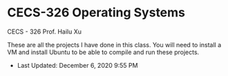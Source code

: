 # CECS-326 Operating Systems
CECS - 326 
Prof. Hailu Xu

These are all the projects I have done in this class. You will need to install a VM and install Ubuntu to be able to compile and run these projects. 

- Last Updated: December 6, 2020 9:55 PM
